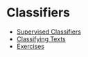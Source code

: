 # Classifiers

* [Supervised Classifiers](classifiers/supervised-classifiers.md)
* [Classifying Texts](classifiers/classifying-texts.md)
* [Exercises](classifiers/exercises.md)
